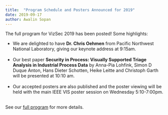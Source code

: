```yaml
---
title:  "Program Schedule and Posters Announced for 2019"
date: 2019-09-17
author: Awalin Sopan
---
```


<p>The full program for VizSec 2019 has been posted!  Some highlights:</p>

<ul>
<li>We are delighted to have <strong>Dr. Chris Oehmen</strong> from Pacific Northwest National Laboratory, giving our keynote address at 9:15am.<br/><br/></li>
<li>Our best paper <strong>Security in Process: Visually Supported Triage Analysis in Industrial Process Data</strong> by Anna-Pia Lohfink, Simon D Duque Anton, Hans Dieter Schotten, Heike Leitte and Christoph Garth
will be presented at 10:10 am.<br/><br/></li>

<li>Our accepted posters are also published and the poster viewing will be held with the main IEEE VIS poster session on Wednesday 5:10-7:00pm.<br/><br/></li>
</ul>

<p>See our <a href="/vizsec2019/">full program</a> for more details.</p>
